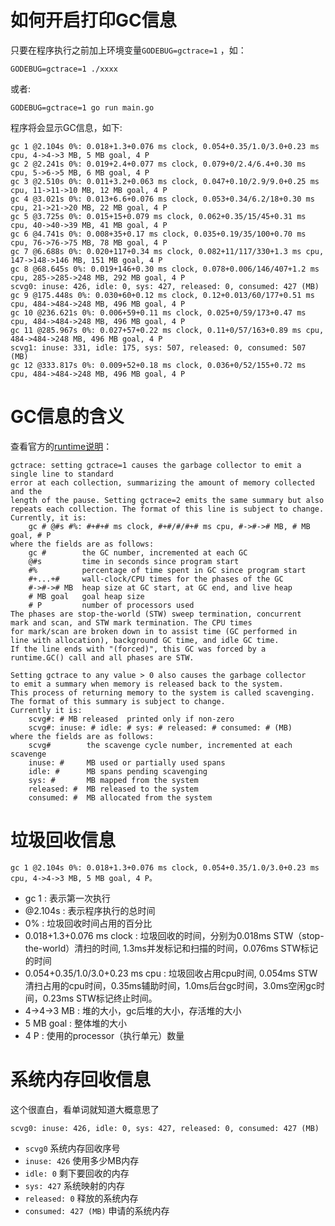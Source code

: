 <!---
markmeta_title: 解读golang gctrace 信息
markmeta_date: 2018-09-11 10:53:43
markmeta_tags: golang,gc

markmeta_categories: language

markmeta_author: 望哥

-->



#  如何开启打印GC信息
只要在程序执行之前加上环境变量`GODEBUG=gctrace=1` ，如：
```
GODEBUG=gctrace=1 ./xxxx
```

或者:
```
GODEBUG=gctrace=1 go run main.go
```

程序将会显示GC信息，如下:

```
gc 1 @2.104s 0%: 0.018+1.3+0.076 ms clock, 0.054+0.35/1.0/3.0+0.23 ms cpu, 4->4->3 MB, 5 MB goal, 4 P
gc 2 @2.241s 0%: 0.019+2.4+0.077 ms clock, 0.079+0/2.4/6.4+0.30 ms cpu, 5->6->5 MB, 6 MB goal, 4 P
gc 3 @2.510s 0%: 0.011+3.2+0.063 ms clock, 0.047+0.10/2.9/9.0+0.25 ms cpu, 11->11->10 MB, 12 MB goal, 4 P
gc 4 @3.021s 0%: 0.013+6.6+0.076 ms clock, 0.053+0.34/6.2/18+0.30 ms cpu, 21->21->20 MB, 22 MB goal, 4 P
gc 5 @3.725s 0%: 0.015+15+0.079 ms clock, 0.062+0.35/15/45+0.31 ms cpu, 40->40->39 MB, 41 MB goal, 4 P
gc 6 @4.741s 0%: 0.008+35+0.17 ms clock, 0.035+0.19/35/100+0.70 ms cpu, 76->76->75 MB, 78 MB goal, 4 P
gc 7 @6.688s 0%: 0.020+117+0.34 ms clock, 0.082+11/117/330+1.3 ms cpu, 147->148->146 MB, 151 MB goal, 4 P
gc 8 @68.645s 0%: 0.019+146+0.30 ms clock, 0.078+0.006/146/407+1.2 ms cpu, 285->285->248 MB, 292 MB goal, 4 P
scvg0: inuse: 426, idle: 0, sys: 427, released: 0, consumed: 427 (MB)
gc 9 @175.448s 0%: 0.030+60+0.12 ms clock, 0.12+0.013/60/177+0.51 ms cpu, 484->484->248 MB, 496 MB goal, 4 P
gc 10 @236.621s 0%: 0.006+59+0.11 ms clock, 0.025+0/59/173+0.47 ms cpu, 484->484->248 MB, 496 MB goal, 4 P
gc 11 @285.967s 0%: 0.027+57+0.22 ms clock, 0.11+0/57/163+0.89 ms cpu, 484->484->248 MB, 496 MB goal, 4 P
scvg1: inuse: 331, idle: 175, sys: 507, released: 0, consumed: 507 (MB)
gc 12 @333.817s 0%: 0.009+52+0.18 ms clock, 0.036+0/52/155+0.72 ms cpu, 484->484->248 MB, 496 MB goal, 4 P
```

# GC信息的含义

查看官方的[runtime说明](https://golang.org/pkg/runtime/)：

```
gctrace: setting gctrace=1 causes the garbage collector to emit a single line to standard
error at each collection, summarizing the amount of memory collected and the
length of the pause. Setting gctrace=2 emits the same summary but also
repeats each collection. The format of this line is subject to change.
Currently, it is:
	gc # @#s #%: #+#+# ms clock, #+#/#/#+# ms cpu, #->#-># MB, # MB goal, # P
where the fields are as follows:
	gc #        the GC number, incremented at each GC
	@#s         time in seconds since program start
	#%          percentage of time spent in GC since program start
	#+...+#     wall-clock/CPU times for the phases of the GC
	#->#-># MB  heap size at GC start, at GC end, and live heap
	# MB goal   goal heap size
	# P         number of processors used
The phases are stop-the-world (STW) sweep termination, concurrent
mark and scan, and STW mark termination. The CPU times
for mark/scan are broken down in to assist time (GC performed in
line with allocation), background GC time, and idle GC time.
If the line ends with "(forced)", this GC was forced by a
runtime.GC() call and all phases are STW.

Setting gctrace to any value > 0 also causes the garbage collector
to emit a summary when memory is released back to the system.
This process of returning memory to the system is called scavenging.
The format of this summary is subject to change.
Currently it is:
	scvg#: # MB released  printed only if non-zero
	scvg#: inuse: # idle: # sys: # released: # consumed: # (MB)
where the fields are as follows:
	scvg#        the scavenge cycle number, incremented at each scavenge
	inuse: #     MB used or partially used spans
	idle: #      MB spans pending scavenging
	sys: #       MB mapped from the system
	released: #  MB released to the system
	consumed: #  MB allocated from the system
```

# 垃圾回收信息
```
gc 1 @2.104s 0%: 0.018+1.3+0.076 ms clock, 0.054+0.35/1.0/3.0+0.23 ms cpu, 4->4->3 MB, 5 MB goal, 4 P。
```

- gc 1 : 表示第一次执行
- @2.104s :  表示程序执行的总时间
- 0%  : 垃圾回收时间占用的百分比
- 0.018+1.3+0.076 ms clock :  垃圾回收的时间，分别为0.018ms STW（stop-the-world）清扫的时间, 1.3ms并发标记和扫描的时间，0.076ms STW标记的时间
- 0.054+0.35/1.0/3.0+0.23 ms cpu  : 垃圾回收占用cpu时间, 0.054ms STW清扫占用的cpu时间，0.35ms辅助时间，1.0ms后台gc时间，3.0ms空闲gc时间，0.23ms STW标记终止时间。
- 4->4->3 MB : 堆的大小，gc后堆的大小，存活堆的大小
- 5 MB goal  : 整体堆的大小
- 4 P  : 使用的processor（执行单元）数量

# 系统内存回收信息

这个很直白，看单词就知道大概意思了
```
scvg0: inuse: 426, idle: 0, sys: 427, released: 0, consumed: 427 (MB)
```
- `scvg0` 系统内存回收序号
- `inuse: 426` 使用多少MB内存
- `idle: 0` 剩下要回收的内存
- `sys: 427` 系统映射的内存
- `released: 0` 释放的系统内存
- `consumed: 427 (MB)` 申请的系统内存




